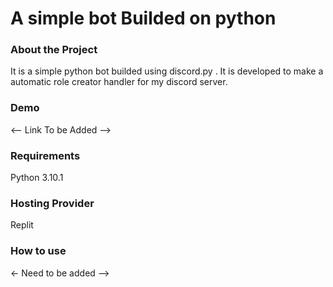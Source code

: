 # A simple bot Builded on python

### About the Project

It is a simple python bot builded using discord.py . It is developed to make a automatic role creator handler for my discord server.

### Demo

<-- Link To be Added -->

### Requirements

Python 3.10.1

### Hosting Provider

Replit 

### How to use

<- Need to be added -->

